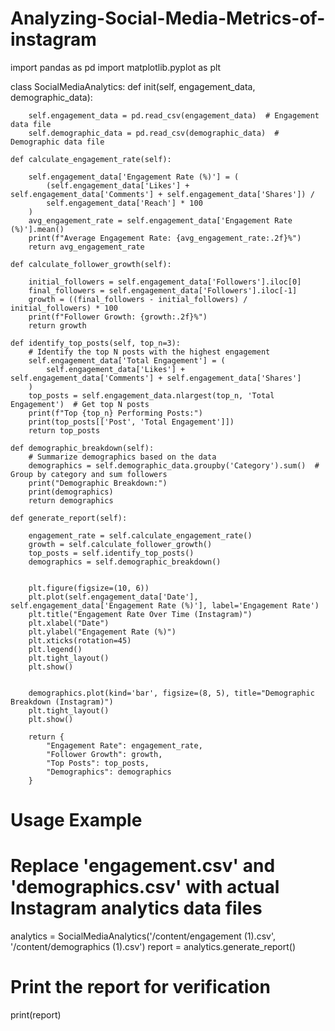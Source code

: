 # Analyzing-Social-Media-Metrics-of-instagram
import pandas as pd
import matplotlib.pyplot as plt

class SocialMediaAnalytics:
    def init(self, engagement_data, demographic_data):
      
        self.engagement_data = pd.read_csv(engagement_data)  # Engagement data file
        self.demographic_data = pd.read_csv(demographic_data)  # Demographic data file

    def calculate_engagement_rate(self):
        
        self.engagement_data['Engagement Rate (%)'] = (
            (self.engagement_data['Likes'] + self.engagement_data['Comments'] + self.engagement_data['Shares']) /
            self.engagement_data['Reach'] * 100
        )
        avg_engagement_rate = self.engagement_data['Engagement Rate (%)'].mean()  
        print(f"Average Engagement Rate: {avg_engagement_rate:.2f}%")
        return avg_engagement_rate

    def calculate_follower_growth(self):
        
        initial_followers = self.engagement_data['Followers'].iloc[0]
        final_followers = self.engagement_data['Followers'].iloc[-1]
        growth = ((final_followers - initial_followers) / initial_followers) * 100 
        print(f"Follower Growth: {growth:.2f}%")
        return growth

    def identify_top_posts(self, top_n=3):
        # Identify the top N posts with the highest engagement
        self.engagement_data['Total Engagement'] = (
            self.engagement_data['Likes'] + self.engagement_data['Comments'] + self.engagement_data['Shares']
        )
        top_posts = self.engagement_data.nlargest(top_n, 'Total Engagement')  # Get top N posts
        print(f"Top {top_n} Performing Posts:")
        print(top_posts[['Post', 'Total Engagement']])
        return top_posts

    def demographic_breakdown(self):
        # Summarize demographics based on the data
        demographics = self.demographic_data.groupby('Category').sum()  # Group by category and sum followers
        print("Demographic Breakdown:")
        print(demographics)
        return demographics

    def generate_report(self):
      
        engagement_rate = self.calculate_engagement_rate()
        growth = self.calculate_follower_growth()
        top_posts = self.identify_top_posts()
        demographics = self.demographic_breakdown()

      
        plt.figure(figsize=(10, 6))
        plt.plot(self.engagement_data['Date'], self.engagement_data['Engagement Rate (%)'], label='Engagement Rate')
        plt.title("Engagement Rate Over Time (Instagram)")
        plt.xlabel("Date")
        plt.ylabel("Engagement Rate (%)")
        plt.xticks(rotation=45)
        plt.legend()
        plt.tight_layout()
        plt.show()

        
        demographics.plot(kind='bar', figsize=(8, 5), title="Demographic Breakdown (Instagram)")
        plt.tight_layout()
        plt.show()

        return {
            "Engagement Rate": engagement_rate,
            "Follower Growth": growth,
            "Top Posts": top_posts,
            "Demographics": demographics
        }

# Usage Example
# Replace 'engagement.csv' and 'demographics.csv' with actual Instagram analytics data files
analytics = SocialMediaAnalytics('/content/engagement (1).csv', '/content/demographics (1).csv')
report = analytics.generate_report()

# Print the report for verification
print(report)
